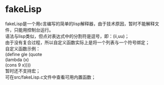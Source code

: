 # fakeLisp
fakeLisp是一个用c言编写的简单的lisp解释器，由于技术原因，暂时不能解释文件，只能用控制台运行。  
语法与lisp类似，但点对表达式中的分割符是逗号，即：(ii,uu)；  
由于没有复合过程，所以自定义函数实际上是将一个列表与一个符号绑定；  
自定义函数示例：  
(define gle (quote  
	(lambda (x)  
		(cons 9 x))))  
暂时还不支持宏；  
可在src/fakeLisp.c文件中查看可用内置函数；
